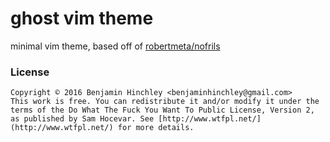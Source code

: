 # ghost vim theme

minimal vim theme, based off of [robertmeta/nofrils](https://github.com/robertmeta/nofrils)

### License
```
Copyright © 2016 Benjamin Hinchley <benjaminhinchley@gmail.com>
This work is free. You can redistribute it and/or modify it under the
terms of the Do What The Fuck You Want To Public License, Version 2,
as published by Sam Hocevar. See [http://www.wtfpl.net/](http://www.wtfpl.net/) for more details.
```
